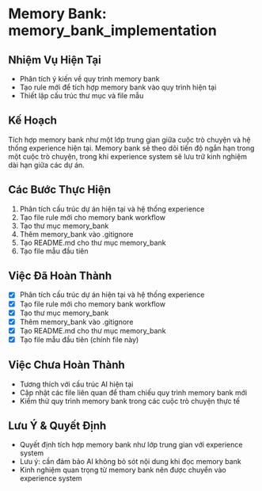 # Memory Bank: memory_bank_implementation

## Nhiệm Vụ Hiện Tại

- Phân tích ý kiến về quy trình memory bank
- Tạo rule mới để tích hợp memory bank vào quy trình hiện tại
- Thiết lập cấu trúc thư mục và file mẫu

## Kế Hoạch

Tích hợp memory bank như một lớp trung gian giữa cuộc trò chuyện và hệ thống experience hiện tại. Memory bank sẽ theo dõi tiến độ ngắn hạn trong một cuộc trò chuyện, trong khi experience system sẽ lưu trữ kinh nghiệm dài hạn giữa các dự án.

## Các Bước Thực Hiện

1. Phân tích cấu trúc dự án hiện tại và hệ thống experience
2. Tạo file rule mới cho memory bank workflow
3. Tạo thư mục memory_bank
4. Thêm memory_bank vào .gitignore
5. Tạo README.md cho thư mục memory_bank
6. Tạo file mẫu đầu tiên

## Việc Đã Hoàn Thành

- [x] Phân tích cấu trúc dự án hiện tại và hệ thống experience
- [x] Tạo file rule mới cho memory bank workflow
- [x] Tạo thư mục memory_bank
- [x] Thêm memory_bank vào .gitignore
- [x] Tạo README.md cho thư mục memory_bank
- [x] Tạo file mẫu đầu tiên (chính file này)

## Việc Chưa Hoàn Thành

- Tương thích với cấu trúc AI hiện tại
- Cập nhật các file liên quan để tham chiếu quy trình memory bank mới
- Kiểm thử quy trình memory bank trong các cuộc trò chuyện thực tế

## Lưu Ý & Quyết Định

- Quyết định tích hợp memory bank như lớp trung gian với experience system
- Lưu ý: cần đảm bảo AI không bỏ sót nội dung khi đọc memory bank
- Kinh nghiệm quan trọng từ memory bank nên được chuyển vào experience system
